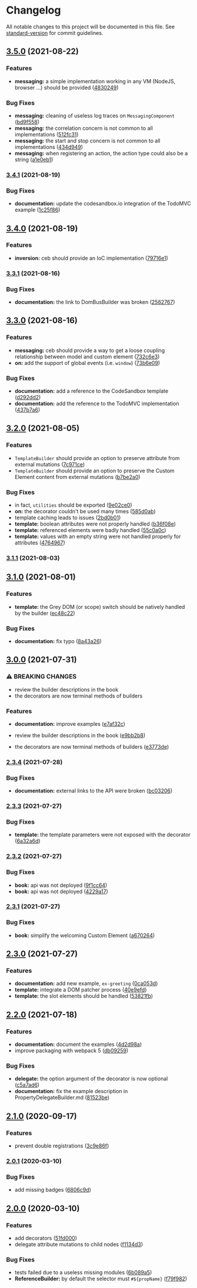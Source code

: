 # Changelog

All notable changes to this project will be documented in this file. See [standard-version](https://github.com/conventional-changelog/standard-version) for commit guidelines.

## [3.5.0](https://github.com/tmorin/ceb/compare/v3.4.1...v3.5.0) (2021-08-22)


### Features

* **messaging:** a simple implementation working in any VM (NodeJS, browser ...) should be provided ([4830249](https://github.com/tmorin/ceb/commit/483024920fcb9fe21d99966899bbf520d4a7100e))


### Bug Fixes

* **messaging:** cleaning of useless log traces on `MessagingComponent` ([bd9f558](https://github.com/tmorin/ceb/commit/bd9f558b608b191727a2e88d75dbf1a89326b1b0))
* **messaging:** the correlation concern is not common to all implementations ([512fc31](https://github.com/tmorin/ceb/commit/512fc319280981b14199dec0653213702ee9b52c))
* **messaging:** the start and stop concern is not common to all implementations ([434d949](https://github.com/tmorin/ceb/commit/434d9497a1002d214115f7ab16f9dd3a1f62f422))
* **messaging:** when registering an action, the action type could also be a string ([a1e0eb1](https://github.com/tmorin/ceb/commit/a1e0eb17de0484c72aeea83efa25e9a37881d323))

### [3.4.1](https://github.com/tmorin/ceb/compare/v3.4.0...v3.4.1) (2021-08-19)


### Bug Fixes

* **documentation:** update the codesandbox.io integration of the TodoMVC example ([1c25f86](https://github.com/tmorin/ceb/commit/1c25f86b666d50184d672dc92dd4dc2af1f1e4b9))

## [3.4.0](https://github.com/tmorin/ceb/compare/v3.3.1...v3.4.0) (2021-08-19)


### Features

* **inversion:** ceb should provide an IoC implementation ([79716e1](https://github.com/tmorin/ceb/commit/79716e160ce64d6d160548352b3d35d1859fc47b))

### [3.3.1](https://github.com/tmorin/ceb/compare/v3.3.0...v3.3.1) (2021-08-16)


### Bug Fixes

* **documentation:** the link to DomBusBuilder was broken ([2562767](https://github.com/tmorin/ceb/commit/2562767344a7e00a2ba6916ee58edd5698177ef2))

## [3.3.0](https://github.com/tmorin/ceb/compare/v3.2.0...v3.3.0) (2021-08-16)


### Features

* **messaging:** ceb should provide a way to get a loose coupling relationship between model and custom element ([732c6e3](https://github.com/tmorin/ceb/commit/732c6e3b95c536197b12d0dc8a73a8ce6031f7d9))
* **on:** add the support of global events (i.e. `window`) ([73b6e09](https://github.com/tmorin/ceb/commit/73b6e09e5cfc4e28c06969aeafc32a35bcb9a2d3))


### Bug Fixes

* **documentation:** add a reference to the CodeSandbox template ([d292dd2](https://github.com/tmorin/ceb/commit/d292dd2a77671367ca82003484434173b3d7ee96))
* **documentation:** add the reference to the TodoMVC implementation ([437b7a6](https://github.com/tmorin/ceb/commit/437b7a6dfb22363153d1c705b292760a8f689965))

## [3.2.0](https://github.com/tmorin/ceb/compare/v3.1.1...v3.2.0) (2021-08-05)


### Features

* `TemplateBuilder` should provide an option to preserve attribute from external mutations ([7c971ce](https://github.com/tmorin/ceb/commit/7c971ced626758b557c6d727ef83e01da95e4c43))
* `TemplateBuilder` should provide an option to preserve the Custom Element content from external mutations ([b7be2a0](https://github.com/tmorin/ceb/commit/b7be2a06c2dcacdbd9b671eadfb584b971bf21e7))


### Bug Fixes

* in fact, `utilities` should be exported ([9e02ce0](https://github.com/tmorin/ceb/commit/9e02ce0d385f94a3a8d0c04b5611b760048418b2))
* **on:** the decorator couldn't be used many times ([585d0ab](https://github.com/tmorin/ceb/commit/585d0abe68319aa8231ac9e1f3f9d4b217a3b8d8))
* template caching leads to issues ([2bd0b01](https://github.com/tmorin/ceb/commit/2bd0b01cc503864d3de211cdfdb2227c25b95b86))
* **template:** boolean attributes were not properly handled ([b36f08e](https://github.com/tmorin/ceb/commit/b36f08ed6555e81e56d7a3d1ea493292cd2ff73a))
* **template:** referenced elements were badly handled ([55c0a0c](https://github.com/tmorin/ceb/commit/55c0a0c662edd598537b716d9cf75ddd0d8a5f6f))
* **template:** values with an empty string were not handled properly for attributes ([4764967](https://github.com/tmorin/ceb/commit/47649676da73cf1fbbe122f7f69b0b465412849e))

### [3.1.1](https://github.com/tmorin/ceb/compare/v3.1.0...v3.1.1) (2021-08-03)

## [3.1.0](https://github.com/tmorin/ceb/compare/v3.0.0...v3.1.0) (2021-08-01)


### Features

* **template:** the Grey DOM (or scope) switch should be natively handled by the builder ([ec48c22](https://github.com/tmorin/ceb/commit/ec48c22d5f71b847453792e3d865dc166dc69f11))


### Bug Fixes

* **documentation:** fix typo ([8a43a26](https://github.com/tmorin/ceb/commit/8a43a26b374025853736a08deab7503dfa96ab8c))

## [3.0.0](https://github.com/tmorin/ceb/compare/v2.3.4...v3.0.0) (2021-07-31)


### ⚠ BREAKING CHANGES

* review the builder descriptions in the book
* the decorators are now terminal methods of builders

### Features

* **documentation:** improve examples ([e7af32c](https://github.com/tmorin/ceb/commit/e7af32cde63f1de78a762a210367d45aad653033))


* review the builder descriptions in the book ([e9bb2b8](https://github.com/tmorin/ceb/commit/e9bb2b89df48784b8cb30c12180b60834b924593))
* the decorators are now terminal methods of builders ([e3773de](https://github.com/tmorin/ceb/commit/e3773de251aa87f1dd754f1097354803649fde95))

### [2.3.4](https://github.com/tmorin/ceb/compare/v2.3.3...v2.3.4) (2021-07-28)


### Bug Fixes

* **documentation:** external links to the API were broken ([bc03206](https://github.com/tmorin/ceb/commit/bc03206f8a6349cd50e9ea1bcf37e934db636645))

### [2.3.3](https://github.com/tmorin/ceb/compare/v2.3.2...v2.3.3) (2021-07-27)


### Bug Fixes

* **template:** the template parameters were not exposed with the decorator ([6a32a6d](https://github.com/tmorin/ceb/commit/6a32a6d25eb16393c304aca1fe9d444d619943a1))

### [2.3.2](https://github.com/tmorin/ceb/compare/v2.3.1...v2.3.2) (2021-07-27)


### Bug Fixes

* **book:** api was not deployed ([9f1cc64](https://github.com/tmorin/ceb/commit/9f1cc64b139b2858e20d7477f30a65de3d443eb1))
* **book:** api was not deployed ([4229a17](https://github.com/tmorin/ceb/commit/4229a17b90fba5ea3d162fda446b879e8ec2da36))

### [2.3.1](https://github.com/tmorin/ceb/compare/v2.3.0...v2.3.1) (2021-07-27)


### Bug Fixes

* **book:** simplify the welcoming Custom Element ([a670264](https://github.com/tmorin/ceb/commit/a670264044c823d81ebaa988c4e2e545e3b97c70))

## [2.3.0](https://github.com/tmorin/ceb/compare/v2.2.0...v2.3.0) (2021-07-27)


### Features

* **documentation:** add new example, `ex-greeting` ([0ca053d](https://github.com/tmorin/ceb/commit/0ca053d855d674dfc37eb7f1dd3b10f7a06f7f45))
* **template:** integrate a DOM patcher process ([40e9efd](https://github.com/tmorin/ceb/commit/40e9efd5cddfb1eb513273cb243d2f433405d0b5))
* **template:** the slot elements should be handled ([53821fb](https://github.com/tmorin/ceb/commit/53821fb4e1f2d613b3dab95bc959a5a4a3a6be3d))

## [2.2.0](https://github.com/tmorin/ceb/compare/v2.1.0...v2.2.0) (2021-07-18)


### Features

* **documentation:** document the examples ([4d2d98a](https://github.com/tmorin/ceb/commit/4d2d98a0e2928ba59fa25b27edf3ba4d04d089aa))
* improve packaging with webpack 5 ([db09259](https://github.com/tmorin/ceb/commit/db092596d45afbc04204871cea01234517cb6dbe))


### Bug Fixes

* **delegate:** the option argument of the decorator is now optional ([c5a7ad6](https://github.com/tmorin/ceb/commit/c5a7ad63bc8cdc9d8319468692d717f2f5c127fb))
* **documentation:** fix the example description in PropertyDelegateBuilder.md ([81523be](https://github.com/tmorin/ceb/commit/81523be55382e6052b58a0007060af4edea3ecba))

## [2.1.0](https://github.com/tmorin/ceb/compare/v2.0.1...v2.1.0) (2020-09-17)


### Features

* prevent double registrations ([3c9e86f](https://github.com/tmorin/ceb/commit/3c9e86f6d86fbc16918347dafabbef64ef222cc4))

### [2.0.1](https://github.com/tmorin/ceb/compare/v2.0.0...v2.0.1) (2020-03-10)


### Bug Fixes

* add missing badges ([6806c9d](https://github.com/tmorin/ceb/commit/6806c9de7628003412b7616eae90378f7d071592))

## [2.0.0](https://github.com/tmorin/ceb/compare/v1.0.4...v2.0.0) (2020-03-10)


### Features

* add decorators ([51fd000](https://github.com/tmorin/ceb/commit/51fd00037507b05ddd9d59f795095dc5e30227ff))
* delegate attribute mutations to child nodes ([f1134d3](https://github.com/tmorin/ceb/commit/f1134d3dcf7159604daa8ee263738707e27242a4))


### Bug Fixes

* tests failed due to a useless missing modules ([6b089a5](https://github.com/tmorin/ceb/commit/6b089a51ff2f290fba23a0ed908ad265ccc85106))
* **ReferenceBuilder:** by default the selector must `#${propName}` ([f79f982](https://github.com/tmorin/ceb/commit/f79f982f28a06ac8ef90edb34da27f09a2fc5215))
